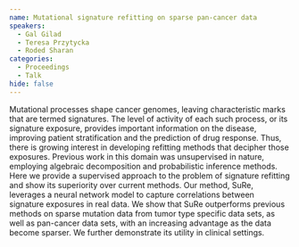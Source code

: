 ```yaml
---
name: Mutational signature refitting on sparse pan-cancer data
speakers:
  - Gal Gilad
  - Teresa Przytycka
  - Roded Sharan
categories:
  - Proceedings
  - Talk
hide: false
---
```


Mutational processes shape cancer genomes, leaving
characteristic marks that are termed signatures. The level
of activity of each such process, or its signature
exposure, provides important information on the disease,
improving patient stratification and the prediction of drug
response. Thus, there is growing interest in developing
refitting methods that decipher those exposures. Previous
work in this domain was unsupervised in nature, employing
algebraic decomposition and probabilistic inference methods.
Here we provide a supervised approach to the problem of
signature refitting and show its superiority over current
methods. Our method, SuRe, leverages a neural network model
to capture correlations between signature exposures in real
data. We show that SuRe outperforms previous methods on
sparse mutation data from tumor type specific data sets, as
well as pan-cancer data sets, with an increasing advantage
as the data become sparser. We further demonstrate its
utility in clinical settings.